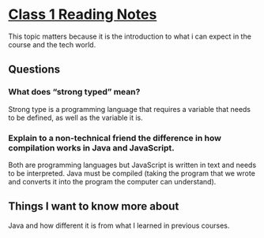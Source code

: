 # [Class 1 Reading Notes](https://github.com/snur206/reading-notes/blob/main/401/class1notes.md)

This topic matters because it is the introduction to what i can expect in the course and the tech world.

## Questions

### What does “strong typed” mean?

Strong type is a programming language that requires a variable that needs to be defined, as well as the variable it is.

### Explain to a non-technical friend the difference in how compilation works in Java and JavaScript.

Both are programming languages but JavaScript is written in text and needs to be interpreted. Java must be compiled (taking the program that we wrote and converts it into the program the computer can understand).

## Things I want to know more about

Java and how different it is from what I learned in previous courses.
